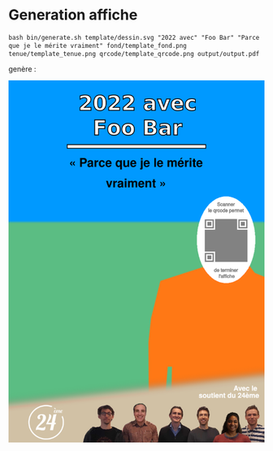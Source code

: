 # Generation affiche

    bash bin/generate.sh template/dessin.svg "2022 avec" "Foo Bar" "Parce que je le mérite vraiment" fond/template_fond.png tenue/template_tenue.png qrcode/template_qrcode.png output/output.pdf

genère :

![Affiche Foo Bar](exemples/foobar.pdf.png "2022 avec Foo Bar")
